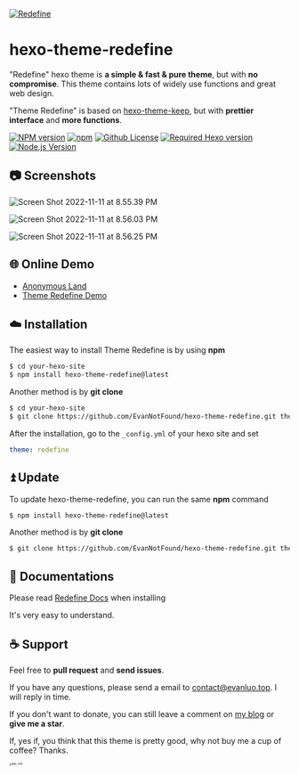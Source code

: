 <a href="https://redefine.evanluo.top"><img align="center" src="https://user-images.githubusercontent.com/68590232/197350938-3d27f054-04e6-4e7a-8bce-94666b56e822.png"  alt="Redefine"></a>



# hexo-theme-redefine

"Redefine" hexo theme is **a simple & fast & pure theme**, but with **no compromise**. This theme contains lots of widely use functions and great web design.

"Theme Redefine" is based on [hexo-theme-keep](https://github.com/XPoet/hexo-theme-keep), but with **prettier interface** and **more functions**.

[![NPM version](https://img.shields.io/npm/v/hexo-theme-redefine?color=red&logo=npm&style=flat-square)](https://www.npmjs.com/package/hexo-theme-redefine) [![npm](https://img.shields.io/npm/dw/hexo-theme-redefine?logo=npm&style=flat-square)](https://www.npmjs.com/package/hexo-theme-redefine) [![Github License](https://img.shields.io/github/license/XPoet/hexo-theme-keep.svg?style=flat-square)](https://github.com/EvanNotFound/hexo-theme-redefine/blob/main/LICENSE) [![Required Hexo version](https://img.shields.io/badge/hexo-%3E=5.0.0-blue?style=flat-square&logo=hexo)](https://hexo.io) [![Node.js Version](https://img.shields.io/badge/node-%3E=12.0-success.svg?style=flat-square&logo=Node.js&longCache=true)](https://hexo.io)



## 📷 Screenshots

![Screen Shot 2022-11-11 at 8.55.39 PM](https://evan.beee.top/img/Screen%20Shot%202022-11-11%20at%208.55.39%20PM.png)

![Screen Shot 2022-11-11 at 8.56.03 PM](https://evan.beee.top/img/Screen%20Shot%202022-11-11%20at%208.56.03%20PM.png)

![Screen Shot 2022-11-11 at 8.56.25 PM](https://evan.beee.top/img/Screen%20Shot%202022-11-11%20at%208.56.25%20PM.png)


## 🌐 Online Demo

- [Anonymous Land](https://www.evanluo.top)
- [Theme Redefine Demo](https://redefine.evanluo.top)



## ☁️ Installation

The easiest way to install Theme Redefine is by using **npm**

```sh
$ cd your-hexo-site
$ npm install hexo-theme-redefine@latest
```

Another method is by **git clone**

```sh
$ cd your-hexo-site
$ git clone https://github.com/EvanNotFound/hexo-theme-redefine.git themes/redefine
```

After the installation, go to the `_config.yml` of your hexo site and set

```yaml
theme: redefine
```



## ⏫ Update

To update hexo-theme-redefine, you can run the same **npm** command

```sh
$ npm install hexo-theme-redefine@latest
```

Another method is by **git clone**

```sh
$ git clone https://github.com/EvanNotFound/hexo-theme-redefine.git themes/redefine
```



## 📄 Documentations

Please read [Redefine Docs](https://redefine-docs.evanluo.top/) when installing

It's very easy to understand.



## ☕ Support

Feel free to **pull request** and **send issues**.

If you have any questions, please send a email to [contact@evanluo.top](mailto:contact@evanluo.top). I will reply in time.



If you don't want to donate, you can still leave a comment on [my blog](https://www.evanluo.top) or **give me a star**.

If, yes if, you think that this theme is pretty good, why not buy me a cup of coffee? Thanks.

<img src="https://user-images.githubusercontent.com/68590232/195916630-2785ca44-1199-45c6-8b57-1472ec3c6906.JPG" referrerpolicy="no-referrer" alt="IMG_7991" style="zoom:30%">



